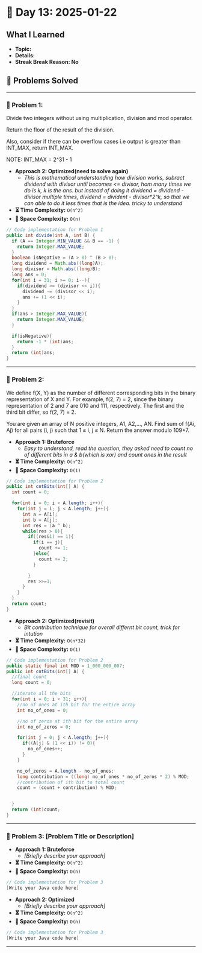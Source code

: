 
# 📅 Day 13: 2025-01-22

## What I Learned
- **Topic:**
- **Details:**
- **Streak Break Reason: No**

## 🚀 Problems Solved

---

### 🧩 Problem 1: 
Divide two integers without using multiplication, division and mod operator.

Return the floor of the result of the division.

Also, consider if there can be overflow cases i.e output is greater than INT_MAX, return INT_MAX.

NOTE: INT_MAX = 2^31 - 1

- **Approach 2: Optimized(need to solve again)**
  - *This is mathematical understanding how division works, subract dividend with divisor until becomes <= divisor, hom many times we do is k, k is the ans. but instead of doing it dividend = dividend - divisor multiple times, dividend = divident - divisor\*2^k, so that we can able to do it less times that is the idea. tricky to understand*
- **⏳ Time Complexity:** `O(n^2)`
- **💾 Space Complexity:** `O(n)`

```java
// Code implementation for Problem 1
public int divide(int A, int B) {
  if (A == Integer.MIN_VALUE && B == -1) {
    return Integer.MAX_VALUE;
  }
  boolean isNegative = (A > 0) ^ (B > 0);
  long dividend = Math.abs((long)A);
  long divisor = Math.abs((long)B);
  long ans = 0;
  for(int i = 31; i >= 0; i--){
    if(dividend >= (divisor << i)){
      dividend -= (divisor << i);
      ans += (1 << i);
    }
  }
  if(ans > Integer.MAX_VALUE){
    return Integer.MAX_VALUE;
  }

  if(isNegative){
    return -1 * (int)ans;
  }
  return (int)ans;
}
```

---

### 🧩 Problem 2: 
We define f(X, Y) as the number of different corresponding bits in the binary representation of X and Y.
For example, f(2, 7) = 2, since the binary representation of 2 and 7 are 010 and 111, respectively. The first and the third bit differ, so f(2, 7) = 2.

You are given an array of N positive integers, A1, A2,..., AN. Find sum of f(Ai, Aj) for all pairs (i, j) such that 1 ≤ i, j ≤ N. Return the answer modulo 109+7.



- **Approach 1: Bruteforce**
  - *Easy to understand, read the question, they asked need to count no of different bits in a & b(which is xor) and count ones in the result*
- **⏳ Time Complexity:** `O(n^2)`
- **💾 Space Complexity:** `O(1)`

```java
// Code implementation for Problem 2
public int cntBits(int[] A) {
  int count = 0;

  for(int i = 0; i < A.length; i++){
    for(int j = i; j < A.length; j++){
      int a = A[i];
      int b = A[j];
      int res = (a ^ b);
      while(res > 0){
        if((res&1) == 1){
          if(i == j){
            count += 1;
          }else{
            count += 2;
          }

        }
        res >>=1;
      }
    }
  }
  return count;
}
```

- **Approach 2: Optimized(revisit)**
  - *Bit contribution technique for overall differnt bit count, trick for intution*
- **⏳ Time Complexity:** `O(n*32)`
- **💾 Space Complexity:** `O(1)`

```java
// Code implementation for Problem 2
public static final int MOD = 1_000_000_007;
public int cntBits(int[] A) {
  //final count
  long count = 0;

  //iterate all the bits
  for(int i = 0; i < 31; i++){
    //no of ones at ith bit for the entire array
    int no_of_ones = 0;

    //no of zeros at ith bit for the entire array
    int no_of_zeros = 0;

    for(int j = 0; j < A.length; j++){
      if((A[j] & (1 << i)) != 0){
        no_of_ones++;
      }
    }

    no_of_zeros = A.length - no_of_ones;
    long contribution = ((long) no_of_ones * no_of_zeros * 2) % MOD;
    //contribution of ith bit to total count
    count = (count + contribution) % MOD;


  }
  return (int)count;
}
```

---

### 🧩 Problem 3: [Problem Title or Description]
- **Approach 1: Bruteforce**
  - *[Briefly describe your approach]*
- **⏳ Time Complexity:** `O(n^2)`
- **💾 Space Complexity:** `O(n)`

```java
// Code implementation for Problem 3
[Write your Java code here]
```

- **Approach 2: Optimized**
  - *[Briefly describe your approach]*
- **⏳ Time Complexity:** `O(n^2)`
- **💾 Space Complexity:** `O(n)`

```java
// Code implementation for Problem 3
[Write your Java code here]
```

---

